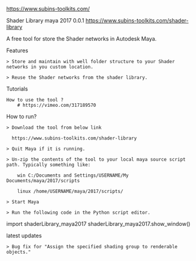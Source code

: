 https://www.subins-toolkits.com/

Shader Library maya 2017 0.0.1
https://www.subins-toolkits.com/shader-library

A free tool for store the Shader networks in Autodesk Maya.

Features

    > Store and maintain with well folder structure to your Shader networks in you custom location.​

    > Reuse the Shader networks from the shader library.

Tutorials

    How to use the tool ?
		# https://vimeo.com/317189570

How to run?

    > Download the tool from below link
    
      https://www.subins-toolkits.com/shader-library
      
    > Quit Maya if it is running.

    > Un-zip the contents of the tool to your local maya source script path. Typically something like:

        win C:/Documents and Settings/USERNAME/My  Documents/maya/2017/scripts

        linux /home/USERNAME/maya/2017/scripts/

    > Start Maya

    > Run the following code in the Python script editor.

import shaderLibrary_maya2017
shaderLibrary_maya2017.show_window()



latest updates

    > Bug fix for "Assign the specified shading group to renderable objects."


